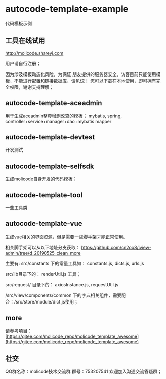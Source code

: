 # autocode-template-example
代码模板示例

## 工具在线试用
http://molicode.shareyi.com

用户请自行注册；

因为涉及模板动态化风险，为保证 朋友提供的服务器安全，访客目前只能使用模板，不能进行配置和链接数据库，请见谅！ 您可以下载在本地使用，即可拥有完全权限，谢谢支持理解；

## autocode-template-aceadmin
用于生成aceadmin整套增删改查的模板；
mybatis, spring, controller+service+manager+dao+mybatis mapper

## autocode-template-devtest
开发测试

## autocode-template-selfsdk
生成molicode自身开发的代码模板；

## autocode-template-tool
一些工具类


## autocode-template-vue
生成vue相关的界面资源，但是需要一些脚手架才能正常使用。

相关脚手架可以从以下地址分支获取：
https://github.com/cn2oo8/iview-admin/tree/d_20190525_clean_more 


主要有: src/constants 下的常量工具如：
constants.js,     dicts.js,     urls.js

src/lib目录下的： renderUtil.js 工具；

src/request/ 目录下的： axiosInstance.js, requestUtil.js

/src/view/components/common 下的字典相关组件，需要配合：/src/store/module/dict.js使用；



## more
请参考项目：
[https://gitee.com/molicode_repo/molicode_template_awesome](https://gitee.com/molicode_repo/molicode_template_awesome)


## 社交
QQ群名称：molicode技术交流群 群号：753207541
欢迎加入沟通交流答疑群；
